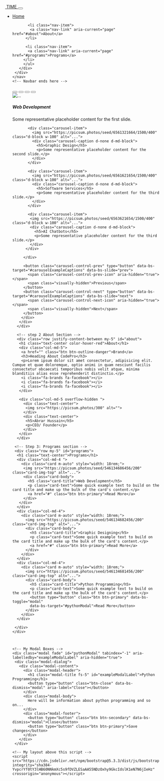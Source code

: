 <!doctype html>
<html lang="en">
  <head>
    <meta charset="utf-8">
    <meta name="viewport" content="width=device-width, initial-scale=1">
    <title>Bootstrap demo</title>
    <link rel="stylesheet" href="https://cdnjs.cloudflare.com/ajax/libs/font-awesome/6.7.2/css/all.min.css" integrity="sha512-Evv84Mr4kqVGRNSgIGL/F/aIDqQb7xQ2vcrdIwxfjThSH8CSR7PBEakCr51Ck+w+/U6swU2Im1vVX0SVk9ABhg==" crossorigin="anonymous" referrerpolicy="no-referrer" />
    <link href="https://cdn.jsdelivr.net/npm/bootstrap@5.3.3/dist/css/bootstrap.min.css" rel="stylesheet" integrity="sha384-QWTKZyjpPEjISv5WaRU9OFeRpok6YctnYmDr5pNlyT2bRjXh0JMhjY6hW+ALEwIH" crossorigin="anonymous">
    <link rel="stylesheet" href="style.css">
</head>
  <body>
    <nav class="navbar navbar-expand-lg bg-light">
     <div class="container">
       <a class="navbar-brand" href="#">
         <img src="https://picsum.photos/50" class="rounded-circle" alt=""> <span class="px-2">TIME</span>
       </a>
       <button class="navbar-toggler" type="button" data-bs-toggle="collapse" data-bs-target="#navbarSupportedContent" aria-controls="navbarSupportedContent" aria-expanded="false" aria-label="Toggle navigation">
         <span class="navbar-toggler-icon"></span>
       </button>
       <div class="collapse navbar-collapse justify-content-end" id="navbarSupportedContent">
         <ul class="navbar-nav mb-2 mb-lg-0">
           <li class="nav-item">
             <a class="nav-link active" aria-current="page" href="#home">Home</a>
           </li>

           <li class="nav-item">
            <a class="nav-link" aria-current="page" href="#about">About</a>
          </li>

          <li class="nav-item">
           <a class="nav-link" aria-current="page" href="#programs">Programs</a>
         </li>
         </ul>
       </div>
     </div>
    </nav>
    <!-- Navbar ends here -->
   <div class="container">
      <!-- step 1 Carousel section   -->
      <div class="row my-5" id="home">
       <div class="col">
        <div id="carouselExampleCaptions" class="carousel slide rounded shadow" data-bs-ride="false">
         <div class="carousel-indicators">
           <button type="button" data-bs-target="#carouselExampleCaptions" data-bs-slide-to="0" class="active" aria-current="true" aria-label="Slide 1"></button>
           <button type="button" data-bs-target="#carouselExampleCaptions" data-bs-slide-to="1" aria-label="Slide 2"></button>
           <button type="button" data-bs-target="#carouselExampleCaptions" data-bs-slide-to="2" aria-label="Slide 3"></button>
           <button type="button" data-bs-target="#carouselExampleCaptions" data-bs-slide-to="3" aria-label="Slide 4"></button>
         </div>
         <div class="carousel-inner">
           <div class="carousel-item active">
             <img src="https://picsum.photos/seed/6561321654/1500/400" class="d-block w-100" alt="...">
             <div class="carousel-caption d-none d-md-block">
               <h5>Web Development</h5>
               <p>Some representative placeholder content for the first slide.</p>
             </div>
           </div>

           <div class="carousel-item">
             <img src="https://picsum.photos/seed/6561321664/1500/400" class="d-block w-100" alt="...">
             <div class="carousel-caption d-none d-md-block">
               <h5>Graphic Design</h5>
               <p>Some representative placeholder content for the second slide.</p>
             </div>
           </div>

           <div class="carousel-item">
             <img src="https://picsum.photos/seed/6561621654/1500/400" class="d-block w-100" alt="...">
             <div class="carousel-caption d-none d-md-block">
               <h5>Software Services</h5>
               <p>Some representative placeholder content for the third slide.</p>
             </div>
           </div>

           <div class="carousel-item">
            <img src="https://picsum.photos/seed/6563621654/1500/400" class="d-block w-100" alt="...">
            <div class="carousel-caption d-none d-md-block">
              <h5>AI Chatbots</h5>
              <p>Some representative placeholder content for the third slide.</p>
            </div>
          </div>

         </div>

         <button class="carousel-control-prev" type="button" data-bs-target="#carouselExampleCaptions" data-bs-slide="prev">
           <span class="carousel-control-prev-icon" aria-hidden="true"></span>
           <span class="visually-hidden">Previous</span>
         </button>
         <button class="carousel-control-next" type="button" data-bs-target="#carouselExampleCaptions" data-bs-slide="next">
           <span class="carousel-control-next-icon" aria-hidden="true"></span>
           <span class="visually-hidden">Next</span>
         </button>
        </div>
       </div>
      </div>

      <!-- step 2 About Section -->
      <div class="row justify-content-between my-5" id="about">
       <h1 class="text-center color-hover-red">About</h1>
       <div class="col-md-5">
        <a href="" class="btn btn-outline-danger">Brand</a>
        <h3>Heading About CodePro</h3>
        <p>Lorem ipsum dolor sit amet consectetur, adipisicing elit. Cumque et quae doloremque, optio animi in quam nesciunt facilis consectetur obcaecati temporibus nobis velit atque, minima blanditiis alias esse reprehenderit distinctio.</p>
        <i class="fa-brands fa-facebook"></i>
        <i class="fa-brands fa-facebook"></i>
        <i class="fa-brands fa-facebook"></i>
       </div>

       <div class="col-md-5 overflow-hidden ">
         <div class="text-center">
          <img src="https://picsum.photos/300" alt="">
         </div>
         <div class="text-center">
          <h5>Abrar Hussain</h5>
          <p>CEO/ Founder</p>
         </div>
       </div>
      </div>

     <!-- Step 3: Programs section -->
     <div class="row my-5" id="programs">
      <h1 class="text-center">Programs</h1>
      <div class="col-md-4 ">
        <div class="card m-auto" style="width: 18rem;">
         <img src="https://picsum.photos/seed/546134686456/200" class="card-img-top" alt="...">
         <div class="card-body">
           <h5 class="card-title">Web Development</h5>
           <p class="card-text">Some quick example text to build on the card title and make up the bulk of the card's content.</p>
           <a href="#" class="btn btn-primary">Read More</a>
         </div>
       </div>
      </div>
      <div class="col-md-4">
        <div class="card m-auto" style="width: 18rem;">
          <img src="https://picsum.photos/seed/546134682456/200" class="card-img-top" alt="...">
          <div class="card-body">
            <h5 class="card-title">Graphic Designing</h5>
            <p class="card-text">Some quick example text to build on the card title and make up the bulk of the card's content.</p>
            <a href="#" class="btn btn-primary">Read More</a>
          </div>
        </div>
      </div>
      <div class="col-md-4">
        <div class="card m-auto" style="width: 18rem;">
          <img src="https://picsum.photos/seed/546134681456/200" class="card-img-top" alt="...">
          <div class="card-body">
            <h5 class="card-title">Python Programming</h5>
            <p class="card-text">Some quick example text to build on the card title and make up the bulk of the card's content.</p>
            <button type="button" class="btn btn-primary" data-bs-toggle="modal" 
            data-bs-target="#pythonModal">Read More</button>
          </div>
        </div>
      </div>

     </div>
    </div>



    <!-- My Modal Boxes -->
    <div class="modal fade" id="pythonModal" tabindex="-1" aria-labelledby="exampleModalLabel" aria-hidden="true">
     <div class="modal-dialog">
       <div class="modal-content">
         <div class="modal-header">
           <h1 class="modal-title fs-5" id="exampleModalLabel">Python Programming</h1>
           <button type="button" class="btn-close" data-bs-dismiss="modal" aria-label="Close"></button>
         </div>
         <div class="modal-body">
           Here will be information about python programming and so on...
         </div>
         <div class="modal-footer">
           <button type="button" class="btn btn-secondary" data-bs-dismiss="modal">Close</button>
           <button type="button" class="btn btn-primary">Save changes</button>
         </div>
       </div>
     </div>
   </div>
   <!-- Python Modal Ends here -->

    <!-- My layout above this script -->
    <script src="https://cdn.jsdelivr.net/npm/bootstrap@5.3.3/dist/js/bootstrap.bundle.min.js" integrity="sha384-YvpcrYf0tY3lHB60NNkmXc5s9fDVZLESaAA55NDzOxhy9GkcIdslK1eN7N6jIeHz" crossorigin="anonymous"></script>
  </body>
</html>
